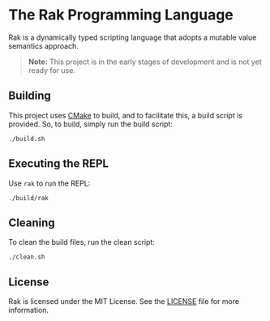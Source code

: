 
# The Rak Programming Language

Rak is a dynamically typed scripting language that adopts a mutable value semantics approach.

> **Note:** This project is in the early stages of development and is not yet ready for use.

## Building

This project uses [CMake](https://cmake.org) to build, and to facilitate this, a build script is provided. So, to build, simply run the build script:

```
./build.sh
```

## Executing the REPL

Use `rak` to run the REPL:

```
./build/rak
```

## Cleaning

To clean the build files, run the clean script:

```
./clean.sh
```

## License

Rak is licensed under the MIT License. See the [LICENSE](LICENSE) file for more information.
